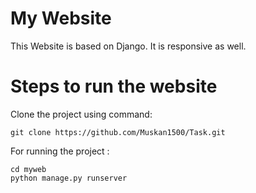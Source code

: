 # My Website

This Website is based on Django. It is responsive as well. <br>

# Steps to run the website<br>
Clone the project using command: 

```
git clone https://github.com/Muskan1500/Task.git

```

For running the project :
```
cd myweb
python manage.py runserver
```
